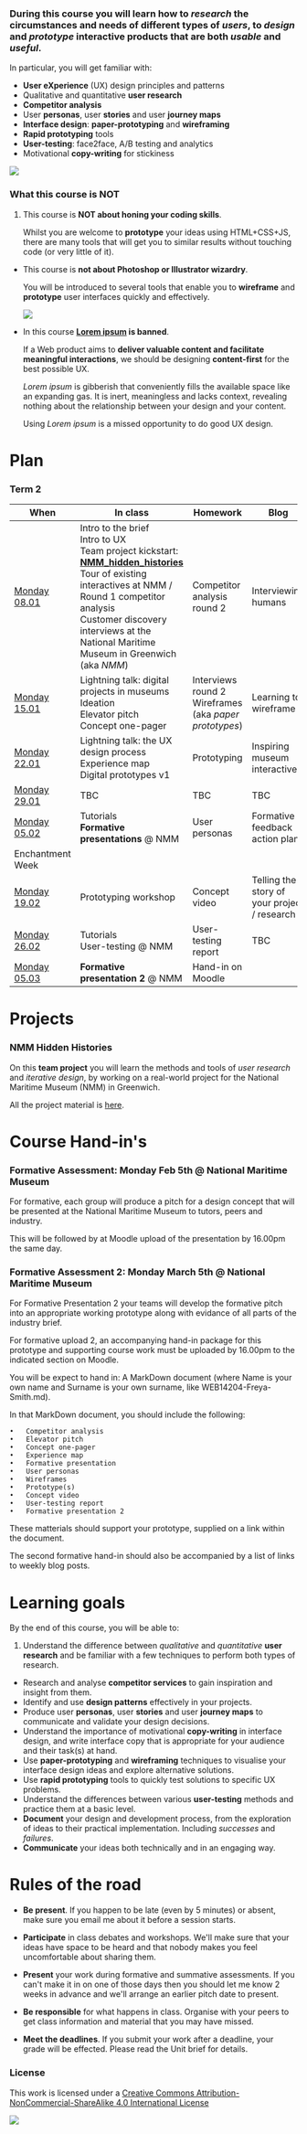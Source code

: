 ### During this course you will learn how to *research* the circumstances and needs of different types of *users*, to *design* and *prototype* interactive products that are both *usable* and *useful*.

In particular, you will get familiar with:

* **User eXperience** (UX) design principles and patterns  
* Qualitative and quantitative **user research** 
* **Competitor analysis**
* User **personas**, user **stories** and user **journey maps**
* **Interface design**: **paper-prototyping** and **wireframing**
* **Rapid prototyping** tools
* **User-testing**: face2face, A/B testing and analytics
* Motivational **copy-writing** for stickiness

![](sessions/01/assets/design-vs-UX.jpg)

### What this course is NOT

1. This course is **NOT about honing your coding skills**.   

	Whilst you are welcome to **prototype** your ideas using HTML+CSS+JS, there are many tools that will get you to similar results without touching code (or very little of it).

* This course is **not about Photoshop or Illustrator wizardry**.   

	You will be introduced to several tools that enable you to **wireframe** and **prototype** user interfaces quickly and effectively.  
  
	![](sessions/assets/photoshop.png)

* In this course **[Lorem ipsum](http://en.wikipedia.org/wiki/Lorem_ipsum) is banned**. 

	If a Web product aims to **deliver valuable content and facilitate meaningful interactions**, we should be designing **content-first** for the best possible UX. 
	
	*Lorem ipsum* is gibberish that conveniently fills the available space like an expanding gas. It is inert, meaningless and lacks context, revealing nothing about the relationship between your design and your content.   
  
	Using *Lorem ipsum* is a missed opportunity to do good UX design.


# Plan

### Term 2

When | In class | Homework | Blog 
---- | -------- | -------- | ----
[Monday<br>08.01](sessions/01) | Intro to the brief <br> Intro to UX <br>Team project kickstart: [**NMM_hidden_histories**](projects/nmm_hidden_histories) <br>Tour of existing interactives at NMM / Round 1 competitor analysis<br>Customer discovery interviews at the National Maritime Museum in Greenwich (aka *NMM*) | Competitor analysis round 2 | Interviewing humans
[Monday<br>15.01](sessions/02) | Lightning talk: digital projects in museums <br>Ideation <br>Elevator pitch <br>Concept one-pager | Interviews round 2 <br>Wireframes (aka *paper prototypes*) | Learning to wireframe 
[Monday<br>22.01](sessions/03) | Lightning talk: the UX design process  <br>Experience map <br>Digital prototypes v1 | Prototyping | Inspiring museum interactives
[Monday<br>29.01](sessions/04) | TBC | TBC | TBC
[Monday<br>05.02](sessions/05) | Tutorials <br>**Formative presentations** @ NMM | User personas | Formative feedback action plan
Enchantment Week | | | 
[Monday<br>19.02](sessions/06) | Prototyping workshop | Concept video | Telling the story of your project / research
[Monday<br>26.02](sessions/07) | Tutorials <br>User-testing @ NMM | User-testing report | TBC
[Monday<br>05.03](sessions/08) | **Formative presentation 2** @ NMM | Hand-in on Moodle |
 
<!---
### Term 3

When | Where | In class | Homework | Blog 
---- | ----- | -------- | -------- | ----
[Friday<br>21.04](sessions/09) | Rave | Reflecting on last term, what are your learning goals for this term? <br><br>Workshop with special guest [Valentina D'Efilippo](http://www.valentinadefilippo.co.uk/): data visualisation <br><br>Project kickstart: [**Filter bubbles**](projects/filter-bubbles) | Map your filter bubbles | Data selfies
[Friday<br>28.04](sessions/10) | [SCWA](http://scwa.org.uk/contact-us) | Research: data, algorithms, filter bubbles and media consumption habits <br><br>Ideation <br><br>Interviews | | 
[**Tuesday<br>02.05**](sessions/11) | Rave | Prototyping and testing your ideas | Design a Typeform survey and start collecting data <br><br>Prototyping: from paper to digital | How to create effective surveys <br><br>Analysing my filter bubbles  
[Friday<br>12.05](sessions/12) | Rave | Special guest [Denise Xifara](https://twitter.com/dkxifara) ([Nupinion](http://beta.nupinion.com/) co-founder): tools and methods to scrape and visualise data | Prepare for face2face user-testing | Review Nupinion
[**Wednesday<br>17.05**](sessions/13) | Rave | User-testing and iterative development | Draft a concept video | Designing concept videos
[Friday<br>26.05](sessions/14) | [SCWA](http://scwa.org.uk/contact-us) | Concept video, landing page and user-testing | 5-second-test your landing page(s) | Testing landing pages
[Friday<br>02.06](sessions/15) | Rave | Tutorials | Prepare formative round 2 | What did you learn?  
[Friday<br>09.06](sessions/16) | Rave | **Fromatve presentation 2** | Hand-in on Moodle | 
--->

# Projects

### NMM Hidden Histories

On this **team project** you will learn the methods and tools of *user research* and *iterative design*, by working on a real-world project for the National Maritime Museum (NMM) in Greenwich. 

All the project material is [here](projects/nmm_hidden_histories).

# Course Hand-in's 

### Formative Assessment: Monday Feb 5th @ National Maritime Museum
 
For formative, each group will produce a pitch for a design concept that will be presented at the National Maritime Museum to tutors, peers and industry. 

This will be followed by at Moodle upload of the presentation by 16.00pm the same day. 

### Formative Assessment 2: Monday March 5th @ National Maritime Museum

For Formative Presentation 2 your teams will develop the formative pitch into an appropriate working prototype along with evidance of all parts of the industry brief. 

For formative upload 2, an accompanying hand-in package for this prototype and supporting course work must be uploaded by 16.00pm to the indicated section on Moodle.

You will be expect to hand in: A MarkDown document (where Name is your own name and Surname is your own surname, like WEB14204-Freya-Smith.md).

In that MarkDown document, you should include the following:

	•	Competitor analysis
	•	Elevator pitch
	•	Concept one-pager
	•	Experience map
	•	Formative presentation
	•	User personas
	•	Wireframes
	•	Prototype(s)
	•	Concept video
	•	User-testing report
	•	Formative presentation 2

These matterials should support your prototype, supplied on a link within the document.  

The second formative hand-in should also be accompanied by a list of links to weekly blog posts.

<!---

### Filter bubbles

On this **individual project** you will design and prototype a *digital object* that helps people become aware of their filter bubbles and/or burst them.

All the project material is [here](projects/filter-bubbles).

--->

# Learning goals

By the end of this course, you will be able to:

1. Understand the difference between *qualitative* and *quantitative* **user research** and be familiar with a few techniques to perform both types of research.
* Research and analyse **competitor services** to gain inspiration and insight from them.
* Identify and use **design patterns** effectively in your projects.
* Produce user **personas**, user **stories** and user **journey maps** to communicate and validate your design decisions.
* Understand the importance of motivational **copy-writing** in interface design, and write interface copy that is appropriate for your audience and their task(s) at hand.
* Use **paper-prototyping** and **wireframing** techniques to visualise your interface design ideas and explore alternative solutions.
* Use **rapid prototyping** tools to quickly test solutions to specific UX problems.
* Understand the differences between various **user-testing** methods and practice them at a basic level.
* **Document** your design and development process, from the exploration of ideas to their practical implementation. Including *successes* and *failures*.
* **Communicate** your ideas both technically and in an engaging way.


# Rules of the road

* **Be present**. If you happen to be late (even by 5 minutes) or absent, make sure you email me about it before a session starts. 

* **Participate** in class debates and workshops. We'll make sure that your ideas have space to be heard and that nobody makes you feel uncomfortable about sharing them.

* **Present** your work during formative and summative assessments. If you can't make it in on one of those days then you should let me know 2 weeks in advance and we'll arrange an earlier pitch date to present. 

* **Be responsible** for what happens in class. Organise with your peers to get class information and material that you may have missed.

* **Meet the deadlines**. If you submit your work after a deadline, your grade will be effected. Please read the Unit brief for details. 


### License

This work is licensed under a [Creative Commons Attribution-NonCommercial-ShareAlike 4.0 International License](http://creativecommons.org/licenses/by-nc-sa/4.0)

[![](http://mirrors.creativecommons.org/presskit/buttons/88x31/svg/by-nc-sa.svg)](http://creativecommons.org/licenses/by-nc-sa/4.0)